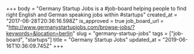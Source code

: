 +++
body = "Germany Startup Jobs is a #job-board helping people to find right English and German speaking jobs within #startups"
created_at = "2017-06-28T20:36:16.598Z"
is_approved = true
job_board_url = "http://www.germanystartupjobs.com/browse-jobs/?keywords=&location=berlin"
slug = "germany-startup-jobs"
tags = ["job-board", "startups"]
title = "Germany Startup Jobs"
updated_at = "2019-06-16T10:36:09.745Z"
+++
